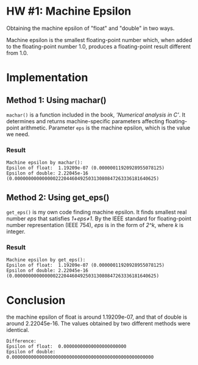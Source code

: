 # HW #1: Machine Epsilon
Obtaining the machine epsilon of "float" and "double" in two ways.

Machine epsilon is the smallest floating-point number which, 
when added to the floating-point number 1.0, 
produces a floating-point result different from 1.0.

# Implementation

## Method 1: Using machar()
`machar()` is a function included in the book, *'Numerical analysis in C'*.
It determines and returns machine-specific parameters affecting floating-point arithmetic. 
Parameter `eps` is the machine epsilon, which is the value we need.
### Result
```
Machine epsilon by machar():
Epsilon of float:  1.19209e-07 (0.00000011920928955078125)
Epsilon of double: 2.22045e-16 (0.0000000000000002220446049250313080847263336181640625)
```

## Method 2: Using get_eps()
`get_eps()` is my own code finding machine epsilon. 
It finds smallest real number *eps* that satisfies *1+eps≠1*.
By the IEEE standard for floating-point number representation (IEEE 754), 
*eps* is in the form of *2^k*, where *k* is integer. 
### Result
```
Machine epsilon by get_eps():
Epsilon of float:  1.19209e-07 (0.00000011920928955078125)
Epsilon of double: 2.22045e-16 (0.0000000000000002220446049250313080847263336181640625)
```

# Conclusion
the machine epsilon of float is around 1.19209e-07, 
and that of double is around 2.22045e-16.
The values obtained by two different methods were identical. 
```
Difference: 
Epsilon of float:  0.00000000000000000000000
Epsilon of double: 0.0000000000000000000000000000000000000000000000000000
```